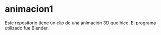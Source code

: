 # animacion1
Este repositorio tiene un clip de una animación 3D que hice.
El programa utilizado fue Blender.
